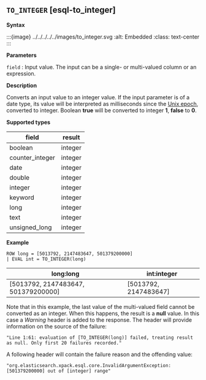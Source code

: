 ## `TO_INTEGER` [esql-to_integer]

**Syntax**

:::{image} ../../../../../images/to_integer.svg
:alt: Embedded
:class: text-center
:::

**Parameters**

`field`
:   Input value. The input can be a single- or multi-valued column or an expression.

**Description**

Converts an input value to an integer value. If the input parameter is of a date type, its value will be interpreted as milliseconds since the [Unix epoch](https://en.wikipedia.org/wiki/Unix_time), converted to integer. Boolean **true** will be converted to integer **1**, **false** to **0**.

**Supported types**

| field | result |
| --- | --- |
| boolean | integer |
| counter_integer | integer |
| date | integer |
| double | integer |
| integer | integer |
| keyword | integer |
| long | integer |
| text | integer |
| unsigned_long | integer |

**Example**

```esql
ROW long = [5013792, 2147483647, 501379200000]
| EVAL int = TO_INTEGER(long)
```

| long:long | int:integer |
| --- | --- |
| [5013792, 2147483647, 501379200000] | [5013792, 2147483647] |

Note that in this example, the last value of the multi-valued field cannot be converted as an integer. When this happens, the result is a **null** value. In this case a *Warning* header is added to the response. The header will provide information on the source of the failure:

`"Line 1:61: evaluation of [TO_INTEGER(long)] failed, treating result as null. Only first 20 failures recorded."`

A following header will contain the failure reason and the offending value:

`"org.elasticsearch.xpack.esql.core.InvalidArgumentException: [501379200000] out of [integer] range"`


